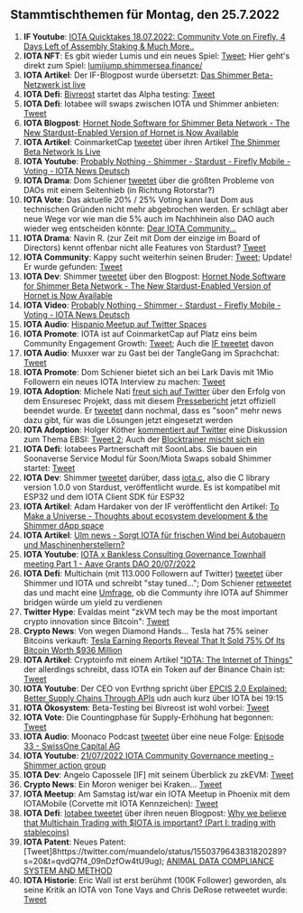 ## Stammtischthemen für Montag, den 25.7.2022

1. **IF Youtube**: [IOTA Quicktakes 18.07.2022: Community Vote on Firefly, 4 Days Left of Assembly Staking & Much More..](https://www.youtube.com/watch?v=ICd6nE6jK-g)
2. **IOTA NFT**: Es gbit wieder Lumis und ein neues Spiel: [Tweet](https://twitter.com/ShimmerSeaDEX/status/1549274176984432641?s=20&t=zb3NMtOmMGuE_PrQaxIPyw); Hier geht's direkt zum Spiel: [lumijump.shimmersea.finance/](https://lumijump.shimmersea.finance/)
3. **IOTA Artikel**: Der IF-Blogpost wurde übersetzt: [Das Shimmer Beta-Netzwerk ist live](https://iota-kurs.de/das-shimmer-beta-netzwerk-ist-live/)
4. **IOTA Defi**: [Bivreost](https://twitter.com/bivreost) startet das Alpha testing: [Tweet](https://twitter.com/bivreost/status/1549320080013639682?s=20&t=_5BTXFBd4sGijkNCc1dJlA)
5. **IOTA Defi**: Iotabee will swaps zwischen IOTA und Shimmer anbieten: [Tweet](https://twitter.com/iotabee/status/1549325781662400512?s=20&t=2E0pp8NwHf1fXVq0kXMgRA)
6. **IOTA Blogpost**: [Hornet Node Software for Shimmer Beta Network - The New Stardust-Enabled Version of Hornet is Now Available](https://blog.shimmer.network/hornet-for-shimmer-beta-network/)
7. **IOTA Artikel**: CoinmarketCap [tweetet](https://twitter.com/CoinMarketCap/status/1549318130413064194?s=20) über ihren Artikel [The Shimmer Beta Network Is Live](https://coinmarketcap.com/community/articles/31599)
8. **IOTA Youtube**: [Probably Nothing - Shimmer - Stardust - Firefly Mobile - Voting - IOTA News Deutsch](https://www.youtube.com/watch?app=desktop&v=P5mZFsOYf00&feature=youtu.be)
9. **IOTA Drama**: Dom Schiener [tweetet](https://twitter.com/DomSchiener/status/1549394245408137217?s=20&t=eQobstselBC1G-24RYqr-A) über die größten Probleme von DAOs mit einem Seitenhieb (in Richtung Rotorstar?)
10. **IOTA Vote**: Das aktuelle 20% / 25% Voting kann laut Dom aus technischen Gründen nicht mehr abgebrochen werden. Er schlägt aber neue Wege vor wie man die 5% auch im Nachhinein also DAO auch wieder weg entscheiden könnte: [Dear IOTA Community...](https://govern.iota.org/t/decide-if-the-ongoing-shimmer-ecosystem-funding-vote-should-be-stopped-and-changed/1340/21) 
11. **IOTA Drama**: Navin R. (zur Zeit mit Dom der einzige im Board of Directors) kennt offenbar nicht alle Features von Stardust? [Tweet](https://twitter.com/navinram999/status/1549450501980299266?s=20&t=BvIq3IpyrYqokvrNGS9lgA)
12. **IOTA Community**: Kappy sucht weiterhin seinen Bruder: [Tweet](https://twitter.com/Rob_Daykin/status/1549454822344122370?s=20&t=BvIq3IpyrYqokvrNGS9lgA); Update! Er wurde gefunden: [Tweet](https://twitter.com/Rob_Daykin/status/1549573049791438853?s=20&t=BvIq3IpyrYqokvrNGS9lgA)
13. **IOTA Dev**: Shimmer [tweetet](https://twitter.com/shimmernet/status/1549378894347866113?s=20&t=jWKku1OzSWcVV7BXgoCa9g) über den Blogpost: [Hornet Node Software for Shimmer Beta Network - The New Stardust-Enabled Version of Hornet is Now Available](https://blog.shimmer.network/hornet-for-shimmer-beta-network/)
14. **IOTA Video**: [Probably Nothing - Shimmer - Stardust - Firefly Mobile - Voting - IOTA News Deutsch](https://www.youtube.com/watch?v=P5mZFsOYf00)
15. **IOTA Audio**: [Hispanio Meetup auf Twitter Spaces](https://twitter.com/iota/status/1549333232042360833?s=20&t=BvIq3IpyrYqokvrNGS9lgA)
16. **IOTA Promote**: IOTA ist auf CoinmarketCap auf Platz eins beim Community Engagement Growth: [Tweet](https://twitter.com/CoinMarketCap/status/1549386549149970434?s=20&t=jWKku1OzSWcVV7BXgoCa9g); Auch die [IF tweetet](https://twitter.com/iota/status/1549646834615844866?s=20&t=UNdK1oDuPI5ZeD9Qigv8Cg) davon
17. **IOTA Audio**: Muxxer war zu Gast bei der TangleGang im Sprachchat: [Tweet](https://twitter.com/GangTangleTalk/status/1549642280268595200?s=20&t=UNdK1oDuPI5ZeD9Qigv8Cg)
18. **IOTA Promote**: Dom Schiener bietet sich an bei Lark Davis mit 1Mio Followern ein neues IOTA Interview zu machen: [Tweet](https://twitter.com/DomSchiener/status/1549659488805949440?s=20&t=Vi8L5Jgz0nxh02Gzv8xWEA)
19. **IOTA Adoption**: Michele Nati [freut sich auf Twitter](https://twitter.com/michelenati/status/1549680542127476739?s=20&t=yACYpjcFUlvgN10Ih3vrQA) über den Erfolg von dem Ensuresec Projekt, dass mit diesem [Pressebericht](https://zenodo.org/record/6865738) jetzt offiziell beendet wurde. Er [tweetet](https://twitter.com/michelenati/status/1549998791645925377?s=20&t=BeK6dk-nQm_zd1IQ6gchmA) dann nochmal, dass es "soon" mehr news dazu gibt, für was die Lösungen jetzt eingesetzt werden
20. **IOTA Adoption**: Holger Köther [kommentiert auf Twitter](https://twitter.com/HolgerKoether/status/1549725948232220672?s=20&t=V-TQMyad9IwG1SxMm6mVoA) eine Diskussion zum Thema EBSI: [Tweet 2](https://twitter.com/HolgerKoether/status/1549994356198760448?s=20&t=y7272UHhF-7_dHO7WFc5yA); Auch der [Blocktrainer mischt sich ein](https://twitter.com/RomanReher/status/1550015509961252864?s=20&t=YOg_o6ti9pY7dSV7PgtxYw)
21. **IOTA Defi**: Iotabees Partnerschaft mit SoonLabs. Sie bauen ein Soonaverse Service Modul für Soon/Miota Swaps sobald Shimmer startet: [Tweet](https://twitter.com/iotabee/status/1549730651582173184?s=20&t=V-TQMyad9IwG1SxMm6mVoA)
22. **IOTA Dev**: Shimmer [tweetet](https://twitter.com/shimmernet/status/1549746825959157763?s=20&t=NpoqOCNvTR5KI-3qK1iKYg) darüber, dass [iota.c](https://github.com/iotaledger/iota.c/releases/tag/v1.0.0), also die C library version 1.0.0 von Stardust, veröffentlicht wurde. Es ist kompatibel mit ESP32 und dem IOTA Client SDK für ESP32
23. **IOTA Artikel**: Adam Hardaker von der IF veröffentlicht den Artikel: [To Make a Universe - Thoughts about ecosystem development & the Shimmer dApp space](https://medium.com/@Schpoopel/to-make-a-universe-d8e5da3894c4)
24. **IOTA Artikel**: [Ulm news - Sorgt IOTA für frischen Wind bei Autobauern und Maschinenherstellern?](https://www.ulm-news.de/weblog/ulm-news/view/dt/3/article/87248/Sorgt_IOTA_f-uuml-r_frischen_Wind_bei_Autobauern_und_Maschinenherstellern_.html)
25. **IOTA Youtube**: [IOTA x Bankless Consulting Governance Townhall meeting Part 1 - Aave Grants DAO 20/07/2022](https://www.youtube.com/watch?v=D_epzJC0Ap4)
26. **IOTA Defi**: Multichain (mit 113.000 Followern auf Twitter) [tweetet](https://twitter.com/MultichainOrg/status/1549932196537851904?s=20&t=ED1h5sVUmkijRbK15GIv4w) über Shimmer und IOTA und schreibt "stay tuned..."; Dom Schiener [retweetet](https://twitter.com/DomSchiener/status/1550036259732586496?s=20&t=BeK6dk-nQm_zd1IQ6gchmA) das und macht eine [Umfrage](https://twitter.com/DomSchiener/status/1550020079491973120?s=20&t=BeK6dk-nQm_zd1IQ6gchmA), ob die Communty ihre IOTA auf Shimmer bridgen würde um yield zu verdienen
27. **Twitter Hype**: Evaldas meint "zkVM tech may be the most important crypto innovation since Bitcoin": [Tweet](https://twitter.com/lunfardo314/status/1549790675792789505?s=20&t=y7272UHhF-7_dHO7WFc5yA)
28. **Crypto News**: Von wegen Diamond Hands... Tesla hat 75% seiner Bitcoins verkauft: [Tesla Earning Reports Reveal That It Sold 75% Of Its Bitcoin Worth $936 Million](https://watcher.guru/news/tesla-earning-reports-reveal-that-it-sold-75-of-its-bitcoin-worth-936-million)
29. **IOTA Artikel**: Cryptoinfo mit einem Artikel ["IOTA: The Internet of Things"](https://thecryptoinfo.org/iota-the-internet-of-things/) der allerdings schreibt, dass IOTA ein Token auf der Binance Chain ist: [Tweet](https://twitter.com/Vrom14286662/status/1550046447600558080?s=20&t=BeK6dk-nQm_zd1IQ6gchmA)
30. **IOTA Youtube**: Der CEO von Evrthng spricht über [EPCIS 2.0 Explained: Better Supply Chains Through APIs](https://www.youtube.com/watch?v=s9AG__HAsWw) udn auch kurz über IOTA bei 19:15
31. **IOTA Ökosystem**: Beta-Testing bei Bivreost ist wohl vorbei: [Tweet](https://twitter.com/bivreost/status/1550002167616077824?s=20&t=BeK6dk-nQm_zd1IQ6gchmA)
32. **IOTA Vote**: Die Countingphase für Supply-Erhöhung hat begonnen: [Tweet](https://twitter.com/iota/status/1550088217273180162?s=20&t=QX9BlHfBgodKuPy7CgcbNw)
33. **IOTA Audio**: Moonaco Podcast [tweetet](https://twitter.com/MoonacoPodcast/status/1550116746928857088?s=20&t=QX9BlHfBgodKuPy7CgcbNw) über eine neue Folge: [Episode 33 - SwissOne Capital AG](https://open.spotify.com/episode/1gAaCGTNJ7P0k0y70pC6k4?si=87rE5m6NT-qqoWJaquNuyw&nd=1)
34. **IOTA Youtube**: [21/07/2022 IOTA Community Governance meeting - Shimmer action group](https://www.youtube.com/watch?v=NVNL0LwKOuY)
35. **IOTA Dev**: Angelo Capossele [IF] mit seinem Überblick zu zkEVM: [Tweet](https://twitter.com/AngeloCapossele/status/1550087183809146881?s=20&t=_JtbB5whC_eBNKAtwb6jVA)
36. **Crypto News**: Ein Moron weniger bei Kraken... [Tweet](https://twitter.com/Phantom_3D/status/1550199446704619520?s=20&t=_JtbB5whC_eBNKAtwb6jVA)
37. **IOTA Meetup**: Am Samstag ist/war ein IOTA Meetup in Phoenix mit dem IOTAMobile (Corvette mit IOTA Kennzeichen): [Tweet](https://twitter.com/DigidusPrime/status/1550333991277867009?s=20&t=_JtbB5whC_eBNKAtwb6jVA)
38. **IOTA Defi**: [Iotabee tweetet](https://twitter.com/iotabee/status/1550384386020868096?s=20&t=_JtbB5whC_eBNKAtwb6jVA) über ihren neuen Blogpost: [Why we believe that Multichain Trading with $IOTA is important? (Part I: trading with stablecoins)](https://medium.com/@iotabee/why-we-believe-that-multichain-trading-with-iota-is-important-part-i-trading-with-stablecoins-4cfbf9da213b)
39. **IOTA Patent**: Neues Patent: [Tweet]8https://twitter.com/muandelo/status/1550379643831820289?s=20&t=qvdQ7f4_09nDzfOw4tU9ug); [ANIMAL DATA COMPLIANCE SYSTEM AND METHOD](https://worldwide.espacenet.com/patent/search/family/082357430/publication/WO2022150486A1?q=pn%3DWO2022150486A1)
40. **IOTA Historie**: Eric Wall ist erst berühmt (100K Follower) geworden, als seine Kritik an IOTA von Tone Vays and Chris DeRose retweetet wurde: [Tweet](https://twitter.com/ercwl/status/1550251610332450818?s=20&t=DVCg9iQfYLKd0mWYawbAsg)











